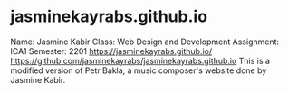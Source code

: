 # jasminekayrabs.github.io
Name: Jasmine Kabir Class: 
Web Design and Development 
Assignment: ICA1 
Semester: 2201
https://jasminekayrabs.github.io/
https://github.com/jasminekayrabs/jasminekayrabs.github.io
This is a modified version of Petr Bakla, a music composer's website done by Jasmine Kabir.
